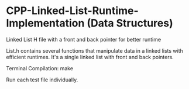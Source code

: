 # CPP-Linked-List-Runtime-Implementation (Data Structures)
Linked List H file with a front and back pointer for better runtime

List.h contains several functions that manipulate data in a linked lists with efficient runtimes. It's a single linked list with front and back pointers.

Terminal Compilation: make

Run each test file individually.
